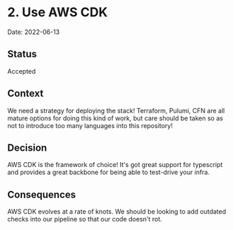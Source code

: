 # 2. Use AWS CDK

Date: 2022-06-13

## Status

Accepted

## Context

We need a strategy for deploying the stack! Terraform, Pulumi, CFN are all mature options for doing this kind of work, but care should be taken so as not to introduce too many languages into this repository!

## Decision

AWS CDK is the framework of choice! It's got great support for typescript and provides a great backbone for being able to test-drive your infra.

## Consequences

AWS CDK evolves at a rate of knots. We should be looking to add outdated checks into our pipeline so that our code doesn't rot.

